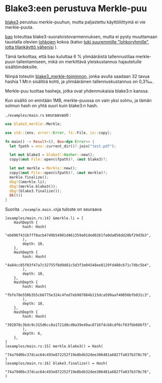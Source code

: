 # Blake3:een perustuva Merkle-puu

[blake3](https://github.com/BLAKE3-team/BLAKE3) perustuu merkle-puuhun, mutta paljastettu käyttöliittymä ei vie merkle-puuta.

[bao](https://github.com/oconnor663/bao) toteuttaa blake3-suoratoistovarmennuksen, mutta ei pysty muuttamaan taustalla olevien [lohkojen](https://github.com/oconnor663/bao/issues/34) kokoa (katso [tuki suuremmille "lohkoryhmille", jotta tilankäyttö vähenisi](https://github.com/oconnor663/bao/issues/34) ).

Tämä tarkoittaa, että bao kuluttaa 6 % ylimääräistä tallennustilaa merkle-puun tallentamiseen, mikä on merkittävä yleiskustannus hajautetulle sisältöindeksille.

Niinpä toteutin [blake3_merkle-toiminnon](https://github.com/rmw-lib/blake3_merkle), jonka avulla saadaan 32 tavua hashia 1 Mt:n sisältöä kohti, ja ylimääräinen tallennuskustannus on 0,3‱.

Merkle-puu tuottaa hasheja, jotka ovat yhdenmukaisia blake3:n kanssa.

Kun sisältö on enintään 1MB, merkle-puussa on vain yksi solmu, ja tämän solmun hash on yhtä suuri kuin blake3:n hash.

`./examples/main.rs` seuraavasti :

```rust
use blake3_merkle::Merkle;

use std::{env, error::Error, fs::File, io::copy};

fn main() -> Result<(), Box<dyn Error>> {
  let fpath = env::current_dir()?.join("test.pdf");

  let mut blake3 = blake3::Hasher::new();
  copy(&mut File::open(&fpath)?, &mut blake3)?;

  let mut merkle = Merkle::new();
  copy(&mut File::open(&fpath)?, &mut merkle)?;
  merkle.finalize();
  dbg!(&merkle.li);
  dbg!(merkle.blake3());
  dbg!(blake3.finalize());
  Ok(())
}
```

Suorita `./example.main.sh`ja tuloste on seuraava

```
[examples/main.rs:14] &merkle.li = [
    HashDepth {
        hash: Hash(
            "eb896f431b7ff8acb4749b54981d461359a01ded0261fa0da856dd28bf29d3b3",
        ),
        depth: 10,
    },
    HashDepth {
        hash: Hash(
            "4a84cc85f03f47a7c32755f8d9d81c5d3f3e04548ee8129fd480cb71c7dbc5b4",
        ),
        depth: 10,
    },
    HashDepth {
        hash: Hash(
            "fbfe78e550b355cb6775e324c4fed7eb987084b115dca599aaf40056bfb031c3",
        ),
        depth: 10,
    },
    HashDepth {
        hash: Hash(
            "392878c3bdc9c315d6cc8a1721d8cd0a39e49ac8716f4cb8cdf6cf83fbb666f5",
        ),
        depth: 6,
    },
]
[examples/main.rs:15] merkle.blake3() = Hash(
    "74a79d0bc37dcac64c493e872252f19e8bdb32dee306481a6827fa037b378c76",
)
[examples/main.rs:16] blake3.finalize() = Hash(
    "74a79d0bc37dcac64c493e872252f19e8bdb32dee306481a6827fa037b378c76",
)
```